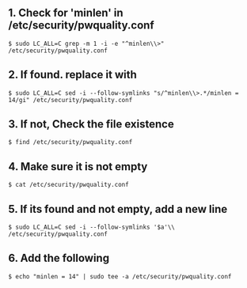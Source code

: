 ## 1. Check for 'minlen' in /etc/security/pwquality.conf
    $ sudo LC_ALL=C grep -m 1 -i -e "^minlen\\>" /etc/security/pwquality.conf

## 2. If found. replace it with 
    $ sudo LC_ALL=C sed -i --follow-symlinks "s/^minlen\\>.*/minlen = 14/gi" /etc/security/pwquality.conf

## 3. If not, Check the file existence
    $ find /etc/security/pwquality.conf

## 4. Make sure it is not empty
    $ cat /etc/security/pwquality.conf

## 5. If its found and not empty, add a new line
    $ sudo LC_ALL=C sed -i --follow-symlinks '$a'\\ /etc/security/pwquality.conf

## 6. Add the following
    $ echo "minlen = 14" | sudo tee -a /etc/security/pwquality.conf

